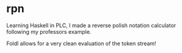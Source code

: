 # rpn

Learning Haskell in PLC, I made a reverse polish notation calculator following my professors example. 

Foldl allows for a very clean evaluation of the token stream! 